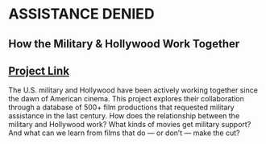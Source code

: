 # ASSISTANCE DENIED
## How the Military & Hollywood Work Together

## [Project Link](https://koffeeya.github.io/military-media/index.html)

The U.S. military and Hollywood have been actively working together since the dawn of American cinema. This project explores their collaboration through a database of 500+ film productions that requested military assistance in the last century. How does the relationship between the military and Hollywood work? What kinds of movies get military support? And what can we learn from films that do — or don’t — make the cut?
